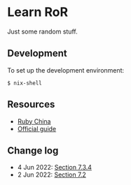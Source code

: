 # Learn RoR

Just some random stuff.

## Development

To set up the development environment:

```ShellSession
$ nix-shell
```

## Resources

- [Ruby China](https://ruby-china.github.io/rails-guides/getting_started.html)
- [Official guide](https://guides.rubyonrails.org/getting_started.html)

## Change log

- 4 Jun 2022: [Section 7.3.4](https://guides.rubyonrails.org/getting_started.html#creating-a-new-article-finishing-up)
- 2 Jun 2022: [Section 7.2](https://guides.rubyonrails.org/getting_started.html#resourceful-routing)